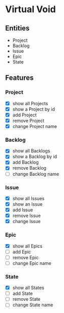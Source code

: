 # Virtual Void

## Entities

- Project
- Backlog
- Issue
- Epic
- State

## Features

### Project

- [x] show all Projects
- [x] show a Project by id
- [x] add Project
- [x] remove Project
- [x] change Project name

### Backlog

- [x] show all Backlogs
- [x] show a Backlog by id
- [x] add Backlog
- [x] remove Backlog
- [ ] change Backlog name

### Issue

- [x] show all Issues
- [x] show an Issue
- [x] add Issue
- [x] remove Issue
- [x] change Issue

### Epic

- [x] show all Epics
- [ ] add Epic
- [ ] remove Epic
- [ ] change Epic name

### State

- [x] show all States
- [ ] add State
- [ ] remove State
- [ ] change State name
